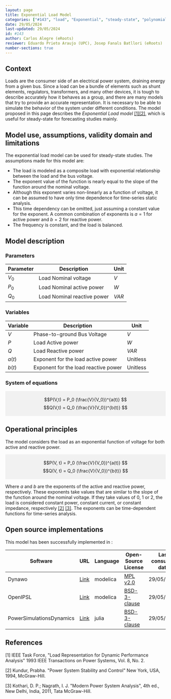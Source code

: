 ```yaml
---
layout: page
title: Exponential Load Model 
categories: ["#143", "load", "Exponential", "steady-state", "polynomial"] 
date: 29/05/2024 
last-updated: 29/05/2024
id: #143
author: Carlos Alegre (eRoots)
reviewer: Eduardo Prieto Araujo (UPC), Josep Fanals Batllori (eRoots)
number-sections: true
---
```


## Context

Loads are the consumer side of an electrical power system, draining energy from a given bus. Since a load can be a bundle of elements such as shunt elements, regulators, transformers, and many other devices, it is tough to describe accurately how it behaves as a group, and there are many models that try to provide an accurate representation. It is necessary to be able to simulate the behavior of the system under different conditions. The model proposed in this page describes the *Exponential Load model* [[1]](#1)[[2]](#2), which is useful for steady-state for forecasting studies mainly.

## Model use, assumptions, validity domain and limitations

The exponential load model can be used for steady-state studies. The assumptions made for this model are:

* The load is modeled as a composite load with exponential relationship between the load and the bus voltage. 
* The exponent value of the function is nearly equal to the slope of the function around the nominal voltage.
* Although this exponent varies non-linearly as a function of voltage, it can be assumed to have only time dependence for time-series static analysis. 
* This time dependency can be omitted, just assuming a constant value for the exponent. A common combination of exponents is $a=1$ for active power and $b=2$ for reactive power.
* The frequency is constant, and the load is balanced.

## Model description

### Parameters

| Parameter|Description | Unit |
| ---| ---  | --- |
| $V_0$ | Load Nominal voltage | $V$ |
| $P_0$ | Load Nominal active power | $W$ |
| $Q_0$ | Load Nominal reactive power | $VAR$ |


### Variables 

| Variable | Description | Unit |
| --- | --- | --- |
| $V$ | Phase-to-ground Bus Voltage | $V$ |
| $P$ | Load Active power | $W$ |
| $Q$ | Load Reactive power | $VAR$ |
| $a(t)$ | Exponent for the load active power | Unitless |
| $b(t)$ | Exponent for the load reactive power | Unitless |


### System of equations

<div style="background-color:rgba(0, 0, 0, 0.0470588); text-align:center; vertical-align: middle; padding:4px 0;">

$$P(V,t) = P_0 (\frac{V}{V_0})^{a(t)} $$
$$Q(V,t) = Q_0 (\frac{V}{V_0})^{b(t)} $$
</div>

## Operational principles

The model considers the load as an exponential function of voltage for both active and reactive power.

<div style="background-color:rgba(0, 0, 0, 0.0470588); text-align:center; vertical-align: middle; padding:4px 0;">

$$P(V, t) = P_0 (\frac{V}{V_0})^{a(t)} $$
$$Q(V, t) = Q_0 (\frac{V}{V_0})^{b(t)} $$
</div>

Where $a$ and $b$ are the exponents of the active and reactive power, respectively. These exponents take values that are similar to the slope of the function around the nominal voltage. If they take values of 0, 1 or 2, the load is considered constant power, constant current, or constant impedance, respectively [[2]](#2) [[3]](#3). The exponents can be time-dependent functions for time-series analysis.


## Open source implementations

This model has been successfully implemented in :


| Software      | URL | Language | Open-Source License | Last consulted date | Comments |
| --------------| --- | --------- | ------------------- |------------------- | -------- |
| Dynawo | [Link](https://github.com/dynawo/dynawo/blob/master/dynawo/sources/Models/Modelica/Dynawo/Electrical/Loads/LoadAlphaBeta.mo) | modelica | [MPL v2.0](https://www.mozilla.org/en-US/MPL/2.0/)  | 29/05/2024 | No comment |
| OpenIPSL | [Link](https://github.com/OpenIPSL/OpenIPSL/blob/master/OpenIPSL/Electrical/Loads/PSAT/VoltageDependent.mo) | modelica | [BSD-3-clause](https://opensource.org/licenses/BSD-3-Clause)  | 29/05/2024 | No comment |
| PowerSimulationsDynamics | [Link](https://github.com/NREL-Sienna/PowerSimulationsDynamics.jl/blob/main/src/models/load_models.jl) | julia |[BSD-3-clause](https://opensource.org/licenses/BSD-3-Clause)  | 29/05/2024 | No comment |

## References

<a id="1">[1]</a> IEEE Task Force, "Load Representation for Dynamic Performance Analysis" 1993 IEEE Transactions on Power Systems, Vol. 8, No. 2.

<a id="2">[2]</a> Kundur, Prabha. "Power System Stability and Control" New York, USA, 1994, McGraw-Hill.

<a id="3">[3]</a> Kothari, D. P.; Nagrath, I. J. "Modern Power System Analysis", 4th ed., New Delhi, India, 2011, Tata McGraw-Hill.

